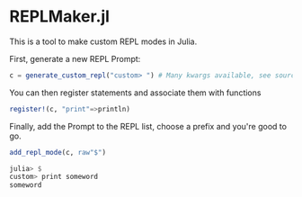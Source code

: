 # REPLMaker.jl

This is a tool to make custom REPL modes in Julia.

First, generate a new REPL Prompt:
```julia
c = generate_custom_repl("custom> ") # Many kwargs available, see source
```

You can then register statements and associate them with functions
```julia
register!(c, "print"=>println)
```

Finally, add the Prompt to the REPL list, choose a prefix and you're good to go.
```julia
add_repl_mode(c, raw"$")

julia> $
custom> print someword
someword
```

